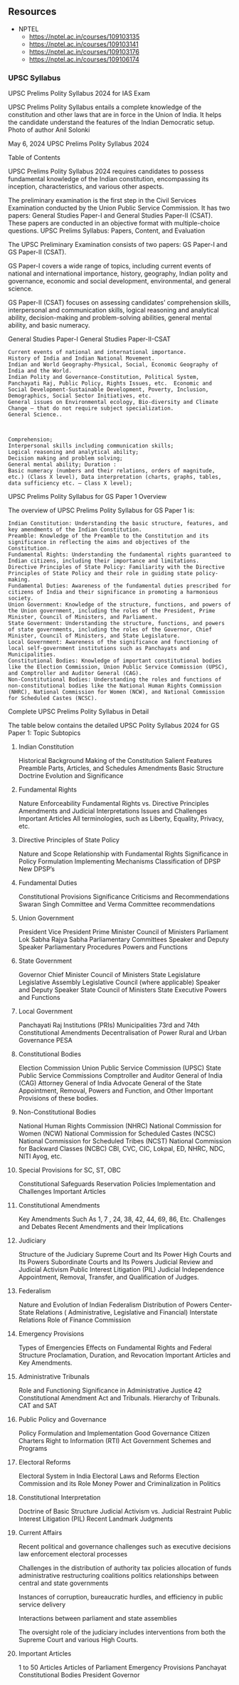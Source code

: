 
## Resources

* NPTEL
    * https://nptel.ac.in/courses/109103135
    * https://nptel.ac.in/courses/109103141
    * https://nptel.ac.in/courses/109103176
    * https://nptel.ac.in/courses/109106174


### UPSC Syllabus

UPSC Prelims Polity Syllabus 2024 for IAS Exam

UPSC Prelims Polity Syllabus entails a complete knowledge of the constitution and other laws that are in force in the Union of India. It helps the candidate understand the features of the Indian Democratic setup.
Photo of author
Anil Solonki

May 6, 2024
UPSC Prelims Polity Syllabus 2024	

Table of Contents

UPSC Prelims Polity Syllabus 2024 requires candidates to possess fundamental knowledge of the Indian constitution, encompassing its inception, characteristics, and various other aspects.

The preliminary examination is the first step in the Civil Services Examination conducted by the Union Public Service Commission. It has two papers: General Studies Paper-I and General Studies Paper-II (CSAT). These papers are conducted in an objective format with multiple-choice questions.
UPSC Prelims Syllabus: Papers, Content, and Evaluation

The UPSC Preliminary Examination consists of two papers: GS Paper-I and GS Paper-II (CSAT).

GS Paper-I covers a wide range of topics, including current events of national and international importance, history, geography, Indian polity and governance, economic and social development, environmental, and general science.

GS Paper-II (CSAT) focuses on assessing candidates’ comprehension skills, interpersonal and communication skills, logical reasoning and analytical ability, decision-making and problem-solving abilities, general mental ability, and basic numeracy.

General Studies Paper-I
General Studies Paper-II-CSAT 

    Current events of national and international importance. 
    History of India and Indian National Movement.  
    Indian and World Geography-Physical, Social, Economic Geography of India and the World. 
    Indian Polity and Governance-Constitution, Political System, Panchayati Raj, Public Policy, Rights Issues, etc.  Economic and Social Development-Sustainable Development, Poverty, Inclusion, Demographics, Social Sector Initiatives, etc. 
    General issues on Environmental ecology, Bio-diversity and Climate Change – that do not require subject specialization. 
    General Science..

	

    Comprehension; 
    Interpersonal skills including communication skills; 
    Logical reasoning and analytical ability; 
    Decision making and problem solving; 
    General mental ability; Duration : 
    Basic numeracy (numbers and their relations, orders of magnitude, etc.) (Class X level), Data interpretation (charts, graphs, tables, data sufficiency etc. — Class X level); 

 
UPSC Prelims Polity Syllabus for GS Paper 1 Overview

The overview of UPSC Prelims Polity Syllabus for GS Paper 1 is:

    Indian Constitution: Understanding the basic structure, features, and key amendments of the Indian Constitution.
    Preamble: Knowledge of the Preamble to the Constitution and its significance in reflecting the aims and objectives of the Constitution.
    Fundamental Rights: Understanding the fundamental rights guaranteed to Indian citizens, including their importance and limitations.
    Directive Principles of State Policy: Familiarity with the Directive Principles of State Policy and their role in guiding state policy-making.
    Fundamental Duties: Awareness of the fundamental duties prescribed for citizens of India and their significance in promoting a harmonious society.
    Union Government: Knowledge of the structure, functions, and powers of the Union government, including the roles of the President, Prime Minister, Council of Ministers, and Parliament.
    State Government: Understanding the structure, functions, and powers of state governments, including the roles of the Governor, Chief Minister, Council of Ministers, and State Legislature.
    Local Government: Awareness of the significance and functioning of local self-government institutions such as Panchayats and Municipalities.
    Constitutional Bodies: Knowledge of important constitutional bodies like the Election Commission, Union Public Service Commission (UPSC), and Comptroller and Auditor General (CAG).
    Non-Constitutional Bodies: Understanding the roles and functions of non-constitutional bodies like the National Human Rights Commission (NHRC), National Commission for Women (NCW), and National Commission for Scheduled Castes (NCSC).

Complete UPSC Prelims Polity Syllabus in Detail

The table below contains the detailed UPSC Polity Syllabus 2024 for GS Paper 1:
Topic 	Subtopics
1. Indian Constitution 	

    Historical Background
    Making of the Constitution
    Salient Features
    Preamble
    Parts, Articles, and Schedules
    Amendments
    Basic Structure Doctrine
    Evolution and Significance

2. Fundamental Rights 	

    Nature
    Enforceability
    Fundamental Rights vs. Directive Principles
    Amendments and Judicial Interpretations
    Issues and Challenges
    Important Articles
    All terminologies, such as Liberty, Equality, Privacy, etc.

3. Directive Principles of State Policy 	

    Nature and Scope
    Relationship with Fundamental Rights
    Significance in Policy Formulation
    Implementing Mechanisms
    Classification of DPSP
    New DPSP’s

4. Fundamental Duties 	

    Constitutional Provisions
    Significance
    Criticisms and Recommendations
    Swaran Singh Committee and Verma Committee recommendations

5. Union Government 	

    President
    Vice President
    Prime Minister
    Council of Ministers
    Parliament
    Lok Sabha
    Rajya Sabha
    Parliamentary Committees
    Speaker and Deputy Speaker
    Parliamentary Procedures
    Powers and Functions

6. State Government 	

    Governor
    Chief Minister
    Council of Ministers
    State Legislature
    Legislative Assembly
    Legislative Council (where applicable)
    Speaker and Deputy Speaker
    State Council of Ministers
    State Executive
    Powers and Functions

7. Local Government 	

    Panchayati Raj Institutions (PRIs)
    Municipalities
    73rd and 74th Constitutional Amendments
    Decentralisation of Power
    Rural and Urban Governance
    PESA

8. Constitutional Bodies 	

    Election Commission
    Union Public Service Commission (UPSC)
    State Public Service Commissions
    Comptroller and Auditor General of India (CAG)
    Attorney General of India
    Advocate General of the State
    Appointment, Removal, Powers and Function, and Other Important Provisions of these bodies.

9. Non-Constitutional Bodies 	

    National Human Rights Commission (NHRC)
    National Commission for Women (NCW)
    National Commission for Scheduled Castes (NCSC)
    National Commission for Scheduled Tribes (NCST)
    National Commission for Backward Classes (NCBC)
    CBI, CVC, CIC, Lokpal, ED, NHRC, NDC, NITI Ayog, etc.

10. Special Provisions for SC, ST, OBC 	

    Constitutional Safeguards
    Reservation Policies
    Implementation and Challenges
    Important Articles

11. Constitutional Amendments 	

    Key Amendments Such As 1, 7 , 24, 38, 42, 44, 69, 86, Etc.
    Challenges and Debates
    Recent Amendments and their Implications

12. Judiciary 	

    Structure of the Judiciary
    Supreme Court and Its Power
    High Courts and Its Powers
    Subordinate Courts and Its Powers
    Judicial Review and Judicial Activism
    Public Interest Litigation (PIL)
    Judicial Independence
    Appointment, Removal, Transfer, and Qualification of Judges.

13. Federalism 	

    Nature and Evolution of Indian Federalism
    Distribution of Powers
    Center-State Relations ( Administrative, Legislative and Financial)
    Interstate Relations
    Role of Finance Commission

14. Emergency Provisions 	

    Types of Emergencies
    Effects on Fundamental Rights and Federal Structure
    Proclamation, Duration, and Revocation
    Important Articles and Key Amendments.

15. Administrative Tribunals 	

    Role and Functioning
    Significance in Administrative Justice
    42 Constitutional Amendment Act and Tribunals.
    Hierarchy of Tribunals.
    CAT and SAT

16. Public Policy and Governance 	

    Policy Formulation and Implementation
    Good Governance
    Citizen Charters
    Right to Information (RTI) Act
    Government Schemes and Programs

17. Electoral Reforms

    Electoral System in India
    Electoral Laws and Reforms
    Election Commission and its Role
    Money Power and Criminalization in Politics

18. Constitutional Interpretation 	

    Doctrine of Basic Structure
    Judicial Activism vs. Judicial Restraint
    Public Interest Litigation (PIL)
    Recent Landmark Judgments

19. Current Affairs

    Recent political and governance challenges such as executive decisions
        law enforcement
        electoral processes

    Challenges in the distribution of authority
        tax policies
        allocation of funds
        administrative restructuring
        coalitions politics
        relationships between central and state governments

    Instances of corruption, bureaucratic hurdles, and efficiency in public service delivery

    Interactions between parliament and state assemblies 

    The oversight role of the judiciary includes interventions from both the Supreme Court and various High Courts.

20. Important Articles 

    1 to 50 Articles
    Articles of Parliament
    Emergency Provisions
    Panchayat
    Constitutional Bodies
    President
    Governor
